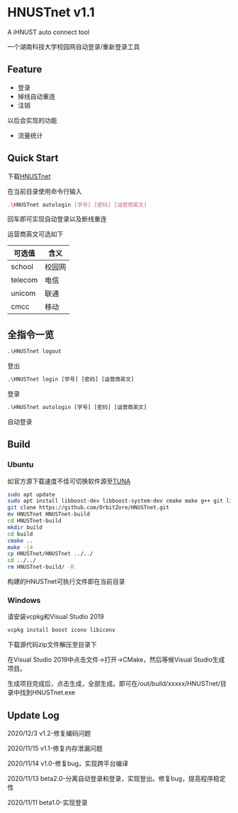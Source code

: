 # HNUSTnet v1.1

A iHNUST auto connect tool

一个湖南科技大学校园网自动登录/重新登录工具

## Feature

- 登录
- 掉线自动重连
- 注销

以后会实现的功能

- 流量统计

## Quick Start

下载[HNUSTnet](https://github.com/OrbitZore/HNUSTnet/releases/latest)

在当前目录使用命令行输入

```bash
.\HNUSTnet autologin [学号] [密码] [运营商英文]
```

回车即可实现自动登录以及断线重连

运营商英文可选如下

| 可选值  | 含义   |
| ------- | ------ |
| school  | 校园网 |
| telecom | 电信   |
| unicom  | 联通   |
| cmcc    | 移动   |

## 全指令一览

```cmd
.\HNUSTnet logout
```
登出


```cmd
.\HNUSTnet login [学号] [密码] [运营商英文]
```
登录

```cmd
.\HNUSTnet autologin [学号] [密码] [运营商英文]
```
自动登录

## Build

### Ubuntu

如官方源下载速度不佳可切换软件源至[TUNA](https://mirrors.tuna.tsinghua.edu.cn/help/ubuntu/)

```bash
sudo apt update
sudo apt install libboost-dev libboost-system-dev cmake make g++ git libiconv
git clone https://github.com/OrbitZore/HNUSTnet.git
mv HNUSTnet HNUSTnet-build
cd HNUSTnet-build
mkdir build
cd build
cmake ..
make -j4
cp HNUSTnet/HNUSTnet ../../
cd ../../
rm HNUSTnet-build/ -R
```

构建的HNUSTnet可执行文件即在当前目录

### Windows

请安装vcpkg和Visual Studio 2019

```cmd
vcpkg install boost iconv libiconv
```

下载源代码zip文件解压至目录下

在Visual Studio 2019中点击文件->打开->CMake，然后等候Visual Studio生成项目。

生成项目完成后，点击生成，全部生成。即可在/out/build/xxxxx/HNUSTnet/目录中找到HNUSTnet.exe

## Update Log

2020/12/3 v1.2-修复编码问题

2020/11/15 v1.1-修复内存泄漏问题

2020/11/14 v1.0-修复bug，实现跨平台编译

2020/11/13 beta2.0-分离自动登录和登录，实现登出。修复bug，提高程序稳定性

2020/11/11 beta1.0-实现登录

